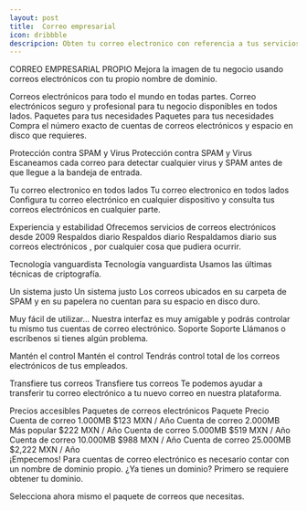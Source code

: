 ```yaml
---
layout: post
title:  Correo empresarial
icon: dribbble
descripcion: Obten tu correo electronico con referencia a tus servicios
---
```


CORREO EMPRESARIAL PROPIO
Mejora la imagen de tu negocio usando correos electrónicos con tu propio nombre de dominio.

Correos electrónicos para todo el mundo en todas partes.
Correo electrónicos seguro y profesional para tu negocio disponibles en todos lados.
Paquetes para tus necesidades
Paquetes para tus necesidades
Compra el número exacto de cuentas de correos electrónicos y espacio en disco que requieres.

Protección contra SPAM y Virus
Protección contra SPAM y Virus
Escaneamos cada correo para detectar cualquier virus y SPAM antes de que llegue a la bandeja de entrada.

Tu correo electronico en todos lados
Tu correo electronico en todos lados
Configura tu correo electrónico en cualquier dispositivo y consulta tus correos electrónicos en cualquier parte.

Experiencia y estabilidad
Ofrecemos servicios de correos electrónicos desde 2009
Respaldos diario
Respaldos diario
Respaldamos diario sus correos electrónicos , por cualquier cosa que pudiera ocurrir.

Tecnología vanguardista
Tecnología vanguardista
Usamos las últimas técnicas de criptografía.

Un sistema justo
Un sistema justo
Los correos ubicados en su carpeta de SPAM y en su papelera no cuentan para su espacio en disco duro.

Muy fácil de utilizar...
Nuestra interfaz es muy amigable y podrás controlar tu mismo tus cuentas de correo electrónico.
Soporte
Soporte
Llámanos o escríbenos si tienes algún problema.

Mantén el control
Mantén el control
Tendrás control total de los correos electrónicos de tus empleados.

Transfiere tus correos
Transfiere tus correos
Te podemos ayudar a transferir tu correo electrónico a tu nuevo correo en nuestra plataforma.

Precios accesibles
Paquetes de correos electrónicos
Paquete	Precio	
Cuenta de correo 1.000MB	$123 MXN  / Año	
Cuenta de correo 2.000MB Más popular	$222 MXN  / Año	
Cuenta de correo 5.000MB	$519 MXN  / Año	
Cuenta de correo 10.000MB	$988 MXN  / Año	
Cuenta de correo 25.000MB	$2,222 MXN  / Año	
¡Empecemos!
Para cuentas de correo electrónico es necesario contar con un nombre de dominio propio. ¿Ya tienes un dominio?
Primero se requiere obtener tu dominio.

Selecciona ahora mismo el paquete de correos que necesitas.
